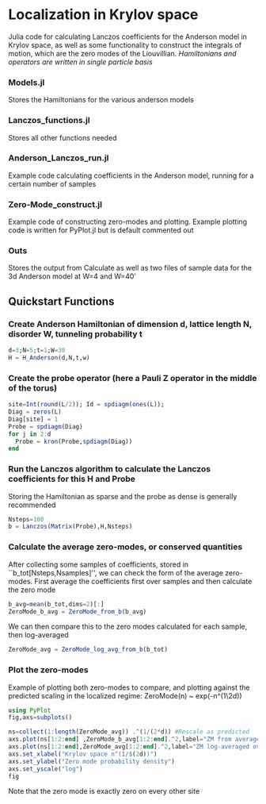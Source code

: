 # Localization in Krylov space
Julia code for calculating Lanczos coefficients for the Anderson model in Krylov space, as well as some functionality to construct the integrals of motion, which are the zero modes of the Liouvillian. *Hamiltonians and operators are written in single particle basis*

### Models.jl 
Stores the Hamiltonians for the various anderson models

### Lanczos_functions.jl 
Stores all other functions needed

### Anderson_Lanczos_run.jl 
Example code calculating coefficients in the Anderson model, running for a certain number of samples

### Zero-Mode_construct.jl 
Example code of constructing zero-modes and plotting. Example plotting code is written for PyPlot.jl but is default commented out

### Outs 
Stores the output from Calculate as well as two files of sample data for the 3d Anderson model at W=4 and W=40'

## Quickstart Functions

### Create Anderson Hamiltonian of dimension d, lattice length N, disorder W, tunneling probability t
```julia
d=3;N=5;t=1;W=30
H = H_Anderson(d,N,t,w)
```

### Create the probe operator (here a Pauli Z operator in the middle of the torus)
```julia
site=Int(round(L/2)); Id = spdiagm(ones(L));
Diag = zeros(L)
Diag[site] = 1 
Probe = spdiagm(Diag)
for j in 2:d
  Probe = kron(Probe,spdiagm(Diag))
end
```

### Run the Lanczos algorithm to calculate the Lanczos coefficients for this H and Probe
Storing the Hamiltonian as sparse and the probe as dense is generally recommended
```julia
Nsteps=100
b = Lanczos(Matrix(Probe),H,Nsteps)
```

### Calculate the average zero-modes, or conserved quantities
After collecting some samples of coefficients, stored in ``b_tot[Nsteps,Nsamples]'', we can check the form of the average zero-modes. 
First average the coefficients first over samples and then calculate the zero mode
```julia
b_avg=mean(b_tot,dims=2)[:]
ZeroMode_b_avg = ZeroMode_from_b(b_avg)
```
We can then compare this to the zero modes calculated for each sample, then log-averaged
```julia
ZeroMode_avg = ZeroMode_log_avg_from_b(b_tot)
```

### Plot the zero-modes
Example of plotting both zero-modes to compare, and plotting against the predicted scaling in the localized regime: ZeroMode(n) ~ exp(-n^(1\2d))
```julia
using PyPlot
fig,axs=subplots()

ns=collect(1:length(ZeroMode_avg)) .^(1/(2*d)) #Rescale as predicted
axs.plot(ns[1:2:end] ,ZeroMode_b_avg[1:2:end].^2,label="ZM from average b")
axs.plot(ns[1:2:end],ZeroMode_avg[1:2:end].^2,label="ZM log-averaged over samples")
axs.set_xlabel("Krylov space n^(1/$(2d))")
axs.set_ylabel("Zero mode probability density")
axs.set_yscale("log")
fig
```
Note that the zero mode is exactly zero on every other site

